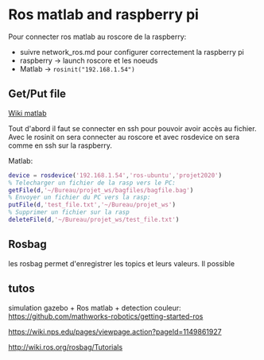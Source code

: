 # Ros matlab and raspberry pi
Pour connecter ros matlab au roscore de la raspberry:
- suivre network_ros.md pour configurer correctement la raspberry pi
- raspberry -> launch roscore et les noeuds
- Matlab -> ```rosinit("192.168.1.54")```

## Get/Put file
[Wiki matlab](https://fr.mathworks.com/help/ros/ref/putfile.html)

Tout d'abord il faut se connecter en ssh pour pouvoir avoir accès au fichier. Avec le rosinit on sera connecter au roscore et avec rosdevice on sera comme en ssh sur la raspberry.

Matlab:

```matlab
device = rosdevice('192.168.1.54','ros-ubuntu','projet2020')
% Telecharger un fichier de la rasp vers le PC:
getFile(d,'~/Bureau/projet_ws/bagfiles/bagfile.bag')
% Envoyer un fichier du PC vers la rasp:
putFile(d,'test_file.txt','~/Bureau/projet_ws')
% Supprimer un fichier sur la rasp
deleteFile(d,'~/Bureau/projet_ws/test_file.txt')
```

## Rosbag
les rosbag permet d'enregistrer les topics et leurs valeurs.
Il possible

## tutos
simulation gazebo + Ros matlab + detection couleur: https://github.com/mathworks-robotics/getting-started-ros

https://wiki.nps.edu/pages/viewpage.action?pageId=1149861927

http://wiki.ros.org/rosbag/Tutorials

